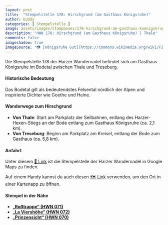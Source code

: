 ```yaml
---
layout: post
title:  "Stempelstelle 178: Hirschgrund (am Gasthaus Königsruhe)"
author: buddy
categories: [ Stempelstelle ]
image: assets/images/stampboxes/178-hirschgrund-am-gasthaus-koenigskrug.jpg
description: "HWN 178: Hirschgrund (am Gasthaus Königsruhe) | Thale"
comments: false
imageshadow: true
imageSource: '📷 [Königsruhe Gut](https://commons.wikimedia.org/wiki/File:K%C3%B6nigsruhe_Gut.JPG) von <a href="//commons.wikimedia.org/wiki/User:Olaf2" title="User:Olaf2">Olaf Meister</a> unter Lizenz [CC BY-SA 3.0](https://creativecommons.org/licenses/by-sa/3.0)'
---
```


Die Stempelstelle 178 der Harzer Wandernadel befindet sich am Gasthaus Königsruhe im Bodetal zwischen Thale und Treseburg. 

#### Historische Bedeutung

Das Bodetal gilt als bedeutendstes Felsental nördlich der Alpen und inspirierte Dichter wie Goethe und Heine. 

#### Wanderwege zum Hirschgrund

- **Von Thale**: Start am Parkplatz der Seilbahnen, entlang des Harzer-Hexen-Stiegs an der Bode entlang zum Gasthaus Königsruhe (ca. 2,1 km). 
- **Von Treseburg**: Beginn am Parkplatz am Kreisel, entlang der Bode zum Gasthaus (ca. 5,8 km). 

#### Anfahrt

Unter diesem [📍 Link](https://www.google.com/maps/dir/?api=1&origin=&destination=51.73363%2C%2011.01775) ist die Stempelstelle der Harzer Wandernadel in Google Maps zu finden.

<div class="android-only">
  Auf einem Handy kannst du auch diesen 
  <a href="geo:51.73363,11.01775">🗺️ Link</a> 
  verwenden, um den Ort in einer Kartenapp zu öffnen.
  <p></p>
</div>

#### Stempel in der Nähe

- [**„Roßtrappe“ (HWN 071)**](/stempelstelle-71-rosstrappe-abzweig-schurre)
- [**„La Viershöhe“ (HWN 072)**](/stempelstelle-72-la-viershoehe)
- [**„Prinzensicht“ (HWN 070)**](/stempelstelle-70-prinzensicht-aussichtsturm)
